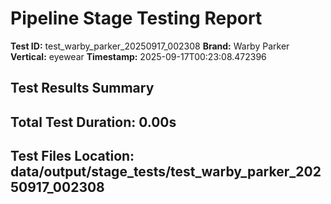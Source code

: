 # Pipeline Stage Testing Report

**Test ID:** test_warby_parker_20250917_002308
**Brand:** Warby Parker
**Vertical:** eyewear
**Timestamp:** 2025-09-17T00:23:08.472396

## Test Results Summary


## Total Test Duration: 0.00s

## Test Files Location: data/output/stage_tests/test_warby_parker_20250917_002308

